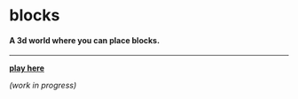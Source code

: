 blocks
=====

#### A 3d world where you can place blocks.

---

[**play here**](http://joeiddon.github.io/blocks)

*(work in progress)*
